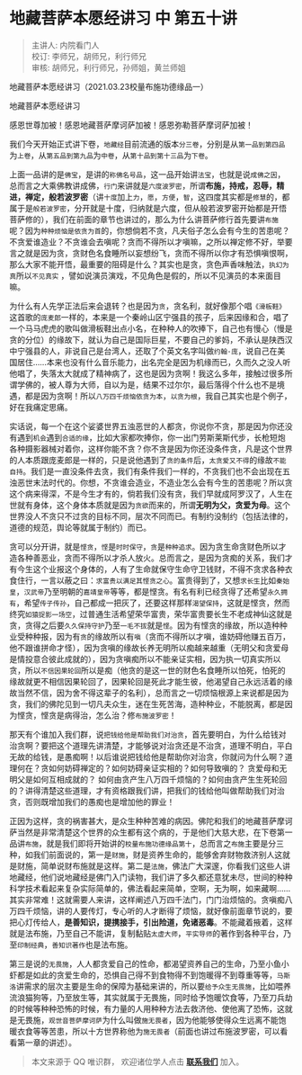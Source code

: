 # 地藏菩萨本愿经讲习 中 第五十讲

> 主讲人: 内院看门人 <br />
> 校订: 李师兄，胡师兄，利行师兄 <br />
> 审核: 胡师兄，利行师兄，孙师姐，黄兰师姐 <br />

地藏菩萨本愿经讲习（2021.03.23校量布施功德缘品一）

地藏菩萨本愿经讲习

感恩世尊加被！感恩地藏菩萨摩诃萨加被！感恩弥勒菩萨摩诃萨加被！

我们今天开始正式讲下卷，`地藏经`目前流通的版本`分三卷`，分别是从`第一品到第四品`为`上卷`，从`第五品到第九品`为`中卷`，从`第十品到第十三品`为`下卷`。

上面一品讲的是`佛宝`，是讲的`称佛名号品`，这一品开始讲`法宝`，也就是说`成佛之因`，总而言之大乘佛教讲成佛，`行门`来讲就是`六度波罗密`，所谓**布施，持戒，忍辱，精进，禅定，般若波罗密**（讲`十度`加上`力`，`愿`，`方便`，`智`，这四度其实都是`修慧`的，都属于是`般若波罗密`，分开就是十度，归纳就是六度，但从般若波罗密开始都是开悟菩萨修的），我们在前面的章节也讲过的，那么为什么讲菩萨修行首先要讲`布施`呢？因为`种种烦恼是依贪为首`的，你想倘若不贪，凡夫俗子怎么会有今生的苦患呢？不贪爱谁造业？不贪谁会去嗔呢？贪而不得所以才嗔嘛，之所以禅定修不好，举要言之就是因为贪，贪财色名食睡所以妄想纷飞，贪而不得所以你才有恐惧嗔恨啊，那么大家不能开悟，最重要的阻碍是什么？其实也是贪，贪色声香味触法，`执幻为真`所以`不见真实` ，譬如说演员演戏，不见角色是假的，所以不见演员的本来面目嘛。

为什么有人先学正法后来会退转？也是因为`贪`，贪名利，就好像那个唱`《滑板鞋》`这首歌的`庞麦郎`一样的，本来是一个秦岭山区宁强县的孩子，后来因缘和合，唱了一个马马虎虎的歌叫做滑板鞋出点小名，在种种人的吹捧下，自己也有慢心（慢是贪的分位）的缘故下，就认为自己是国际巨星，不要自己的爹妈，不承认是陕西汉中宁强县的人，非说自己是台湾人，还取了个英文名字叫做`约翰·庞`，说自己在美国居住……本来也没有什么音乐能力，出名完全是因为机缘而已，久而久之没人听他唱了，失落太大就成了精神病了，这也是因为贪啊！我这么多年，接触过很多所谓学佛的，被人尊为大师，自以为是，结果不过尔尔，最后落得个什么也不是境遇，都是因为贪啊！所以`八万四千烦恼依贪为本`，`以贪为根`，我自己其实也是个例子，好在我痛定思痛。

实话说，每一个在这个娑婆世界五浊恶世的人都贪，你说你不贪，那是因为你还没有遇到`机会`遇到`合适的缘`，比如大家都吹捧你，你一出门劳斯莱斯代步，长枪短炮各种摄影器械对着你，这样你能不贪？你不贪是因为你还没条件贪，凡是这个世界的人本质跟庞麦郎是一样的，只是说他遇到了`贪的条件`后，`太贪爱又不得`的缘故`不能自持`。我们是一直没条件去贪，我们有条件我们一样的，不贪我们也不会出现在五浊恶世末法时代的。你想，不贪谁会造业，不造业怎么会有今生的苦患呢？所以贪这个病来得深，不是今生才有的，倘若我们没有贪，我们早就成阿罗汉了，人生在世就有身体，这个身体本质就是因为`贪欲`而来的，所谓**无明为父，贪爱为母**。这个世界没人不贪只不过贪的目标不同，层次不同而已。有制约没制约（包括法律的，道德的规范，舆论等就属于制约）而已。

贪可以分开讲，就是`悭贪`，`悭`是`时时保守`，`贪`是`种种追求`。因为贪生命贪财色所以才造各种善恶业，贪而不得所以才杀人放火。总而言之，是因为贪痴的关系，我们才有今生这个业报这个身体的，人有了生命就保守生命守卫钱财，不得不贪求各种衣食住行，一言以蔽之曰：`求富贵以满足其悭贪之心`。富贵得到了，又想`求长生`比如`秦始皇`，`汉武帝`乃至明朝的`嘉靖皇帝`等等，都是悭贪。有名有利已经贪得了还希望`永久拥有`，希望`传子传孙`，自己都成一把灰了，还要这样那样`渴望保持`，这就是悭贪，然而终究`如猿捉影一场空`，过普通生活希望荣华富贵，荣华富贵要长生不老成神仙这就是贪，贪得之后要`久久保持守护`乃至`一毛不拔`就是`悭`。因为有悭贪的缘故，所以造种种业受种种报，因为有`贪`的缘故所以有`嗔`（贪而不得所以才嗔，谁妨碍他赚五百万，他不跟谁拼命才怪），因为贪嗔的缘故长养无明所以痴越来越重（无明父和贪爱母是情投意合彼此成就的），因为贪嗔痴所以不能亲证实相，因为执一切真实所以贪，所以`不信因果轮回`所以是痴（他贪的是这一世的财色名食睡所以怕死，怕死的缘故就更不相信因果轮回了，因果轮回是死此才能生彼，他渴望自己永远活着的缘故当然不信，因为舍不得这辈子的名利），总而言之一切烦恼根源上来说都是因为贪，我们的佛陀见到一切凡夫众生，迷在生死苦海，造种种业，不能脱离，都是因为悭贪，悭贪是病得治，怎么治？修`布施波罗密`！

那天有个谁加入我们群，说`把钱给他是帮助我们对治贪`，首先要明白，为什么给钱对治贪啊？要把这个道理先讲清楚，才能够说对治贪还是不治贪，道理不明白，平白无故的给钱，是愚痴啊！以后谁说把钱给他是帮助你对治贪，你就问为什么啊？道理何在？贪如何妨碍禅定的？如何妨碍亲证实相的？如何导致嗔的？ 贪爱母和无明父是如何互相成就的？ 如何由贪产生八万四千烦恼的？如何由贪产生生死轮回的？讲得清楚这些道理，才有资格跟我们讲，把我们的钱给他叫做帮助我们对治贪，否则既增加我们的愚痴也是增加他的罪业！

正因为这样，贪的祸害甚大，是众生种种苦难的病因。佛陀和我们的地藏菩萨摩诃萨当然是非常清楚这个世界的众生都有这个病的，于是他们大慈大悲，在下卷第一品讲`布施`，就是我们即将开始讲的`校量布施功德缘品第十`，总而言之`布施`主要是分三种，如我们前面说的，第一是`财施`，财是资养生命的，能够舍弃财物救济别人这就是财施，简单说财布施就是这样。第二是`法施`，佛法广大深邃，你看我们这些人讲地藏经，他们说地藏经是佛门入门读物，我们讲了多久都还意犹未尽，世间的种种科学技术看起来复杂实际简单的，佛法看起来简单，空啊，无为啊，如来藏啊……其实非常难！这就需要人来讲，这样阐述八万四千法门，门门治烦恼的。贪嗔痴八万四千烦恼，讲的人要传灯，专心听的人才断得了烦恼，就好像前面章节说的，要把心灯传给人，**是善知识，提携接手，引出险道，免诸恶毒**。不能藏着掖着，这样就是法布施，乃至自己不能讲，复制黏贴`太虚大师`，`平实导师`的著作到各种平台，乃至`印制经典`，`善知识著作`也是法布施。

第三是说的`无畏施`，人人都贪爱自己的性命，都渴望资养自己的生命，乃至小鱼小虾都是如此的贪爱生命的，恐惧自己得不到食物得不到饱暖得不到尊重等等，`马斯洛`讲需求的层次主要是生命的保障为基础来讲的，所以要`给予众生无畏施`，比如喂养流浪猫狗等，乃至放生等，其实就属于无畏施，同时给予饱暖饮食等，乃至刀兵劫的时候等种种恐怖的时候，有力量的人用种种方法去救济他、使他离了恐怖，这就是无畏施，`观世音菩萨摩诃萨`为什么叫做`施无畏者`，因为他能够使得众生远离不能饱暖衣食等等苦患，所以十方世界称他为`施无畏者`（前面也讲过布施波罗密，可以看看第一章的讲述）。

> 本文来源于 QQ 唯识群， 欢迎诸位学人点击 **[联系我们](https://mp.weixin.qq.com/s/lZCfWjmLjgNR165Tx4_bCQ)** 加入。
